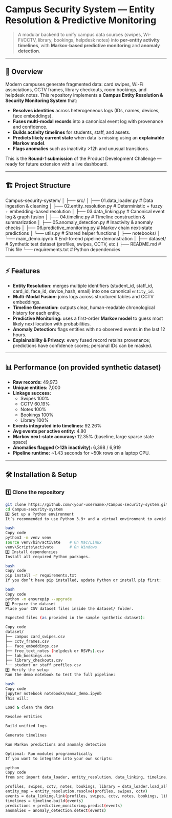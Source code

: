# Campus Security System — Entity Resolution & Predictive Monitoring

> A modular backend to unify campus data sources (swipes, Wi-Fi/CCTV, library, bookings, helpdesk notes) into **per-entity activity timelines**, with **Markov-based predictive monitoring** and **anomaly detection**.

---

## 🚀 Overview

Modern campuses generate fragmented data: card swipes, Wi-Fi associations, CCTV frames, library checkouts, room bookings, and helpdesk notes. This repository implements a **Campus Entity Resolution & Security Monitoring System** that:

- **Resolves identities** across heterogeneous logs (IDs, names, devices, face embeddings).
- **Fuses multi-modal records** into a canonical event log with provenance and confidence.
- **Builds activity timelines** for students, staff, and assets.
- **Predicts likely current state** when data is missing using an **explainable Markov model**.
- **Flags anomalies** such as inactivity >12h and unusual transitions.

This is the **Round-1 submission** of the Product Development Challenge — ready for future extension with a live dashboard.

---

## 🏗️ Project Structure

Campus-security-system/
│
├── src/
│ ├── 01.data_loader.py # Data ingestion & cleaning
│ ├── 02.entity_resolution.py # Deterministic + fuzzy + embedding-based resolution
│ ├── 03.data_linking.py # Canonical event log & graph fusion
│ ├── 04.timeline.py # Timeline construction & summarization
│ ├── 05.anomaly_detection.py # Inactivity & anomaly checks
│ ├── 06.predictive_monitoring.py # Markov chain next-state predictions
│ └── utils.py # Shared helper functions
│
├── notebooks/
│ └── main_demo.ipynb # End-to-end pipeline demonstration
│
├── dataset/ # Synthetic test dataset (profiles, swipes, CCTV, etc.)
├── README.md # This file
└── requirements.txt # Python dependencies

---

## ⚡ Features

- **Entity Resolution:** merges multiple identifiers (student_id, staff_id, card_id, face_id, device_hash, email) into one canonical `entity_id`.  
- **Multi-Modal Fusion:** joins logs across structured tables and CCTV embeddings.  
- **Timeline Generation:** outputs clear, human-readable chronological history for each entity.  
- **Predictive Monitoring:** uses a first-order **Markov model** to guess most likely next location with probabilities.  
- **Anomaly Detection:** flags entities with no observed events in the last 12 hours.  
- **Explainability & Privacy:** every fused record retains provenance; predictions have confidence scores; personal IDs can be masked.

---

## 📊 Performance (on provided synthetic dataset)

- **Raw records:** 49,973  
- **Unique entities:** 7,000  
- **Linkage success:**  
  - Swipes 100%  
  - CCTV 60.19%  
  - Notes 100%  
  - Bookings 100%  
  - Library 100%  
- **Events integrated into timelines:** 92.26%  
- **Avg events per active entity:** 4.80  
- **Markov next-state accuracy:** 12.35% (baseline, large sparse state space)  
- **Anomalies flagged (>12h inactivity):** 6,398 / 6,919  
- **Pipeline runtime:** ~1.43 seconds for ~50k rows on a laptop CPU.

---

## 🛠️ Installation & Setup

### 1️⃣ Clone the repository
```bash
git clone https://github.com/<your-username>/Campus-security-system.git
cd Campus-security-system
2️⃣ Set up a Python environment
It’s recommended to use Python 3.9+ and a virtual environment to avoid dependency conflicts.

bash
Copy code
python3 -m venv venv
source venv/bin/activate    # On Mac/Linux
venv\Scripts\activate       # On Windows
3️⃣ Install dependencies
Install all required Python packages.

bash
Copy code
pip install -r requirements.txt
If you don’t have pip installed, update Python or install pip first:

bash
Copy code
python -m ensurepip --upgrade
4️⃣ Prepare the dataset
Place your CSV dataset files inside the dataset/ folder.

Expected files (as provided in the sample synthetic dataset):

Copy code
dataset/
├── campus card_swipes.csv
├── cctv_frames.csv
├── face_embeddings.csv
├── free_text_notes (helpdesk or RSVPs).csv
├── lab_bookings.csv
├── library_checkouts.csv
└── student or staff profiles.csv
5️⃣ Verify the setup
Run the demo notebook to test the full pipeline:

bash
Copy code
jupyter notebook notebooks/main_demo.ipynb
This will:

Load & clean the data

Resolve entities

Build unified logs

Generate timelines

Run Markov predictions and anomaly detection

Optional: Run modules programmatically
If you want to integrate into your own scripts:

python
Copy code
from src import data_loader, entity_resolution, data_linking, timeline, predictive_monitoring, anomaly_detection

profiles, swipes, cctv, notes, bookings, library = data_loader.load_all("dataset/")
entity_map = entity_resolution.resolve(profiles, swipes, cctv)
events = data_linking.link(profiles, swipes, cctv, notes, bookings, library, entity_map)
timelines = timeline.build(events)
predictions = predictive_monitoring.predict(events)
anomalies = anomaly_detection.detect(events)
